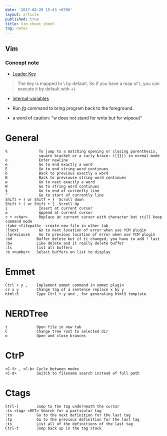 ```yaml
---
date: '2017-08-28 15:43 +0700'
layout: article
published: true
title: Vim cheat sheet
tag: notes
---
```

## Vim

### Concept note

- [Leader Key](https://stackoverflow.com/questions/1764263/what-is-the-leader-in-a-vimrc-file)
> The <Leader> key is mapped to \ by default. So if you have a map of <Leader>t, you can execute it by default with \+t.

- [internal-variables](https://stackoverflow.com/questions/15685729/vim-what-is-the-difference-between-let-g-let-b-etc)

- Run *fg* command to bring program back to the foreground. 
- a word of caution: "w does not stand for write but for wipeout"

# General #
```
%              To jump to a matching opening or closing parenthesis, 
			   square bracket or a curly brace: ([{}]) in normal mode
o              Enter newline
e              Go to end exactly a word
E              Go to end string word continues
b              Back to previous exactly a word
B              Back to previouse string word continues
w              Go to next exactly a word
W              Go to string word continues
$              Go to end of currently line
^              Go to start of currently line
Shift + ) or Shitf + }  Scroll down
Shift + ( or Shift + {  Scroll Up
i              Insert at current cursor
a              Append at current cursor
r + <char>     Replace at current cursor with character but still keep command mode
:tabe <filepath>  create new file in other tab
:lnext         Go to next location of error when use YCM plugin
:lpreviouse    Go to previous location of error when use YCM plugin
:bd           Buffer delete but if it changed, you have to add ! last
:bw           Like delete and it really delete buffer
:ls           list all buffers
:b <number>   Select buffers on list to display
```

# Emmet #
```
Ctrl + y ,    Implement emmet command in emmet plugin
cs x y        Change tag of a sentence replace x by y 
html:5        Type Ctrl + y and , for generating html5 template
```

# NERDTree #
```
t             Open file in new tab
C             Change tree root to selected dir
o             Open and close brances
```

# CtrP #
```
<C-f> , <C-b> Cycle between modes
<C-d>         Switch to filename search instead of full path
```

# Ctags #
```
Ctrl-]        Jump to the tag underneath the cursor
:ts <tag> <RET> Search for a particular tag
:tn           Go to the next definition for the last tag
:tp           Go to the previous definition for the last tag
:ts           List all of the definitions of the last tag
Ctrl-t        Jump back up in the tag stack
```
